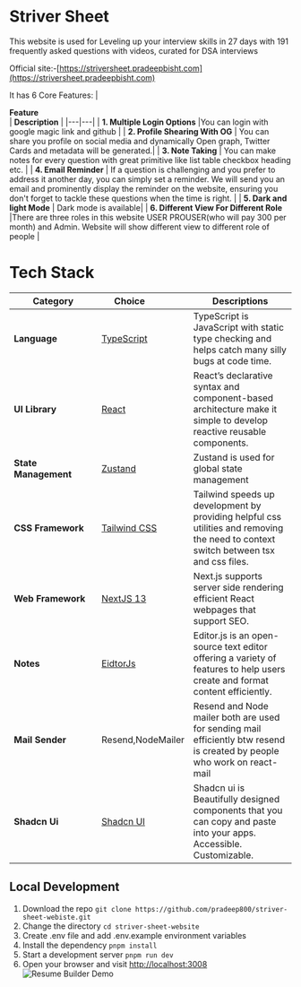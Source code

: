 # Striver Sheet

This website is used for Leveling up your interview skills in 27 days with 191 frequently asked questions with videos, curated for DSA interviews

Official site:-[https://striversheet.pradeepbisht.com](https://striversheet.pradeepbisht.com)

It has 6 Core Features:
| <div style="width:285px">**Feature**</div> | **Description** |
|---|---|
| **1. Multiple Login Options** |You can login with google magic link and github |
| **2. Profile Shearing With OG** | You can share you profile on social media and dynamically Open graph, Twitter Cards and metadata will be generated.|
| **3. Note Taking** | You can make notes for every question with great primitive like list table checkbox heading etc. |
| **4. Email Reminder** | If a question is challenging and you prefer to address it another day, you can simply set a reminder. We will send you an email and prominently display the reminder on the website, ensuring you don't forget to tackle these questions when the time is right. |
| **5. Dark and light Mode** | Dark mode is available|
| **6. Different View For Different Role** |There are three roles in this website USER PROUSER(who will pay 300 per month) and Admin. Website will show different view to different role of people |

# Tech Stack

| <div style="width:140px">**Category**</div> | <div style="width:100px">**Choice**</div>                   | **Descriptions**                                                                                                                     |
| ------------------------------------------- | ----------------------------------------------------------- | ------------------------------------------------------------------------------------------------------------------------------------ |
| **Language**                                | [TypeScript](https://github.com/microsoft/TypeScript)       | TypeScript is JavaScript with static type checking and helps catch many silly bugs at code time.                                     |
| **UI Library**                              | [React](https://github.com/facebook/react)                  | React’s declarative syntax and component-based architecture make it simple to develop reactive reusable components.                  |
| **State Management**                        | [Zustand](https://github.com/pmndrs/zustand)                | Zustand is used for global state management                                                                                          |
| **CSS Framework**                           | [Tailwind CSS](https://github.com/tailwindlabs/tailwindcss) | Tailwind speeds up development by providing helpful css utilities and removing the need to context switch between tsx and css files. |
| **Web Framework**                           | [NextJS 13](https://github.com/vercel/next.js)              | Next.js supports server side rendering efficient React webpages that support SEO.                                                    |
| **Notes**                                   | [EidtorJs](https://github.com/codex-team/editor.js)         | Editor.js is an open-source text editor offering a variety of features to help users create and format content efficiently.          |
| **Mail Sender**                             | Resend,NodeMailer                                           | Resend and Node mailer both are used for sending mail efficiently btw resend is created by people who work on react-mail             |
| **Shadcn Ui**                               | [Shadcn UI](https://github.com/shadcn/ui)                   | Shadcn ui is Beautifully designed components that you can copy and paste into your apps. Accessible. Customizable.                   |

## Local Development

1. Download the repo `git clone https://github.com/pradeep800/striver-sheet-webiste.git`
2. Change the directory `cd striver-sheet-website`
3. Create .env file and add .env.example environment variables
4. Install the dependency `pnpm install`
5. Start a development server `pnpm run dev`
6. Open your browser and visit [http://localhost:3008](http://localhost:3008)
   ![Resume Builder Demo](https://utfs.io/f/dab876b6-49d1-4e54-ab05-c0b3b93a8cc3_striversheet.jpeg)
